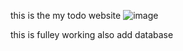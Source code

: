 this is the my todo website 
![image](https://github.com/user-attachments/assets/697e8cb2-dc0d-4cb1-a3c2-ef40b2196cc2)

this is fulley working also add database 
